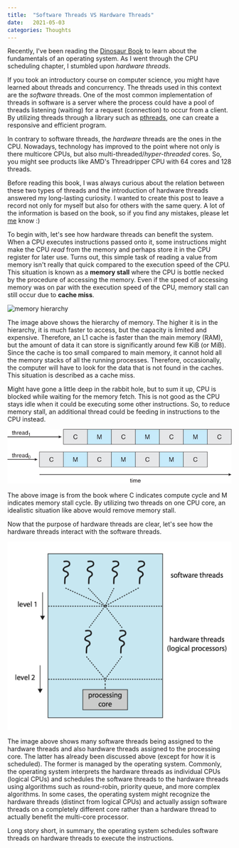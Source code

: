```yaml
---
title:  "Software Threads VS Hardware Threads"
date:   2021-05-03
categories: Thoughts
---
```


Recently, I've been reading the [Dinosaur Book](https://www.wiley.com/en-us/Operating+System+Concepts%2C+10th+Edition-p-9781119320913) to learn about the fundamentals of an operating system.
As I went through the CPU scheduling chapter, I stumbled upon *hardware threads*.

If you took an introductory course on computer science, you might have learned about threads and concurrency.
The threads used in this context are the *software* threads.
One of the most common implementation of threads in software is a server where the process could have a pool of threads listening (waiting) for a request (connection) to occur from a client.
By utilizing threads through a library such as [pthreads](https://man7.org/linux/man-pages/man7/pthreads.7.html), one can create a responsive and efficient program.

In contrary to software threads, the *hardware* threads are the ones in the CPU.
Nowadays, technology has improved to the point where not only is there multicore CPUs, but also multi-threaded/*hyper-threaded* cores.
So, you might see products like AMD's Threadripper CPU with 64 cores and 128 threads.

Before reading this book, I was always curious about the relation between these two types of threads and the introduction of hardware threads answered my long-lasting curiosity.
I wanted to create this post to leave a record not only for myself but also for others with the same query.
A lot of the information is based on the book, so if you find any mistakes, please let [me](mailto:just4ink007@gmail.com) know :)

To begin with, let's see how hardware threads can benefit the system.
When a CPU executes instructions passed onto it, some instructions might make the CPU *read* from the memory and perhaps store it in the CPU register for later use.
Turns out, this simple task of reading a value from memory isn't really that quick compared to the execution speed of the CPU.
This situation is known as a **memory stall** where the CPU is bottle necked by the procedure of accessing the memory.
Even if the speed of accessing memory was on par with the execution speed of the CPU, memory stall can still occur due to **cache miss**.

![memory hierarchy](https://upload.wikimedia.org/wikipedia/commons/0/00/Cache_Hierarchy_Updated.png)

The image above shows the hierarchy of memory.
The higher it is in the hierarchy, it is much faster to access, but the capacity is limited and expensive.
Therefore, an L1 cache is faster than the main memory (RAM), but the amount of data it can store is significantly around few KiB (or MiB).
Since the cache is too small compared to main memory, it cannot hold all the memory stacks of all the running processes.
Therefore, occasionally, the computer will have to look for the data that is not found in the caches.
This situation is described as a cache miss.

Might have gone a little deep in the rabbit hole, but to sum it up, CPU is blocked while waiting for the memory fetch.
This is not good as the CPU stays idle when it could be executing some other instructions.
So, to reduce memory stall, an additional thread could be feeding in instructions to the CPU instead.

![multithreaded](/assets/images/2021-05-03-threads-1.jpg)

The above image is from the book where C indicates compute cycle and M indicates memory stall cycle.
By utilizing two threads on one CPU core, an idealistic situation like above would remove memory stall.

Now that the purpose of hardware threads are clear, let's see how the hardware threads interact with the software threads.

![two levels of scheduling](/assets/images/2021-05-03-threads-02.png)

The image above shows many software threads being assigned to the hardware threads and also hardware threads assigned to the processing core.
The latter has already been discussed above (except for how it is scheduled).
The former is managed by the operating system.
Commonly, the operating system interprets the hardware threads as individual CPUs (logical CPUs) and schedules the software threads to the hardware threads using algorithms such as round-robin, priority queue, and more complex algorithms.
In some cases, the operating system might recognize the hardware threads (distinct from logical CPUs) and actually assign software threads on a completely different core rather than a hardware thread to actually benefit the multi-core processor.

Long story short, in summary, the operating system schedules software threads on hardware threads to execute the instructions.